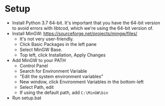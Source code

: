 # Setup

- Install Python 3.7 64-bit. It's important that you have the 64-bit version to avoid errors with libtcod, which we're using the 64-bit version of.
- Install MinGW: https://sourceforge.net/projects/mingw/files/
    - It's not very user-friendly. 
    - Click Basic Packages in the left pane
    - Select MinGW Base. 
    - Top left, click Installation, Apply Changes
- Add MinGW to your PATH
    - Control Panel
    - Search for Environment Variable
    - "Edit the system environment variables"
    - New window, click Environment Variables in the bottom-left
    - Select Path, edit
    - If using the default path, add `C:\MinGW\bin`
- Run setup.bat

